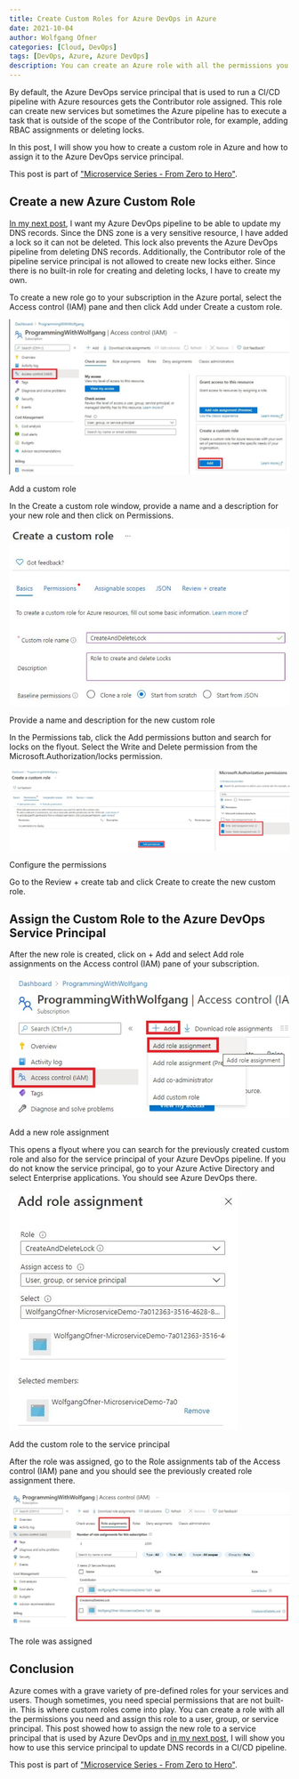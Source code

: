 ```yaml
---
title: Create Custom Roles for Azure DevOps in Azure
date: 2021-10-04
author: Wolfgang Ofner
categories: [Cloud, DevOps]
tags: [DevOps, Azure, Azure DevOps]
description: You can create an Azure role with all the permissions you need and assign this role to a user, group, or service principal.
---
```


By default, the Azure DevOps service principal that is used to run a CI/CD pipeline with Azure resources gets the Contributor role assigned. This role can create new services but sometimes the Azure pipeline has to execute a task that is outside of the scope of the Contributor role, for example, adding RBAC assignments or deleting locks.

In this post, I will show you how to create a custom role in Azure and how to assign it to the Azure DevOps service principal.

This post is part of ["Microservice Series - From Zero to Hero"](/microservice-series-from-zero-to-hero).

## Create a new Azure Custom Role

[In my next post](/update-dns-records-in-an-azure-devops-pipeline/), I want my Azure DevOps pipeline to be able to update my DNS records. Since the DNS zone is a very sensitive resource, I have added a lock so it can not be deleted. This lock also prevents the Azure DevOps pipeline from deleting DNS records. Additionally, the Contributor role of the pipeline service principal is not allowed to create new locks either. Since there is no built-in role for creating and deleting locks, I have to create my own.

To create a new role go to your subscription in the Azure portal, select the Access control (IAM) pane and then click Add under Create a custom role.

<div class="col-12 col-sm-10 aligncenter">
  <a href="/assets/img/posts/2021/10/Add-a-custom-role.jpg"><img loading="lazy" src="/assets/img/posts/2021/10/Add-a-custom-role.jpg" alt="Add a custom role" /></a>
  
  <p>
   Add a custom role
  </p>
</div>

In the Create a custom role window, provide a name and a description for your new role and then click on Permissions.

<div class="col-12 col-sm-10 aligncenter">
  <a href="/assets/img/posts/2021/10/Provide-a-name-and-description-for-the-new-custom-role.jpg"><img loading="lazy" src="/assets/img/posts/2021/10/Provide-a-name-and-description-for-the-new-custom-role.jpg" alt="Provide a name and description for the new custom role" /></a>
  
  <p>
   Provide a name and description for the new custom role
  </p>
</div>

In the Permissions tab, click the Add permissions button and search for locks on the flyout. Select the Write and Delete permission from the Microsoft.Authorization/locks permission.

<div class="col-12 col-sm-10 aligncenter">
  <a href="/assets/img/posts/2021/10/Configure-the-permissions.jpg"><img loading="lazy" src="/assets/img/posts/2021/10/Configure-the-permissions.jpg" alt="Configure the permissions" /></a>
  
  <p>
   Configure the permissions
  </p>
</div>

Go to the Review + create tab and click Create to create the new custom role.

## Assign the Custom Role to the Azure DevOps Service Principal

After the new role is created, click on + Add and select Add role assignments on the Access control (IAM) pane of your subscription.

<div class="col-12 col-sm-10 aligncenter">
  <a href="/assets/img/posts/2021/10/Add-a-new-role-assignment.jpg"><img loading="lazy" src="/assets/img/posts/2021/10/Add-a-new-role-assignment.jpg" alt="Add a new role assignment" /></a>
  
  <p>
   Add a new role assignment
  </p>
</div>

This opens a flyout where you can search for the previously created custom role and also for the service principal of your Azure DevOps pipeline. If you do not know the service principal, go to your Azure Active Directory and select Enterprise applications. You should see Azure DevOps there.


<div class="col-12 col-sm-10 aligncenter">
  <a href="/assets/img/posts/2021/10/Add-the-custom-role-to-the-service-principal.jpg"><img loading="lazy" src="/assets/img/posts/2021/10/Add-the-custom-role-to-the-service-principal.jpg" alt="Add the custom role to the service principal" /></a>
  
  <p>
   Add the custom role to the service principal
  </p>
</div>

After the role was assigned, go to the Role assignments tab of the Access control (IAM) pane and you should see the previously created role assignment there. 

<div class="col-12 col-sm-10 aligncenter">
  <a href="/assets/img/posts/2021/10/The-role-was-assigned.jpg"><img loading="lazy" src="/assets/img/posts/2021/10/The-role-was-assigned.jpg" alt="The role was assigned" /></a>
  
  <p>
   The role was assigned
  </p>
</div>

## Conclusion

Azure comes with a grave variety of pre-defined roles for your services and users. Though sometimes, you need special permissions that are not built-in. This is where custom roles come into play. You can create a role with all the permissions you need and assign this role to a user, group, or service principal. This post showed how to assign the new role to a service principal that is used by Azure DevOps and [in my next post](/update-dns-records-in-an-azure-devops-pipeline/), I will show you how to use this service principal to update DNS records in a CI/CD pipeline.

This post is part of ["Microservice Series - From Zero to Hero"](/microservice-series-from-zero-to-hero).
